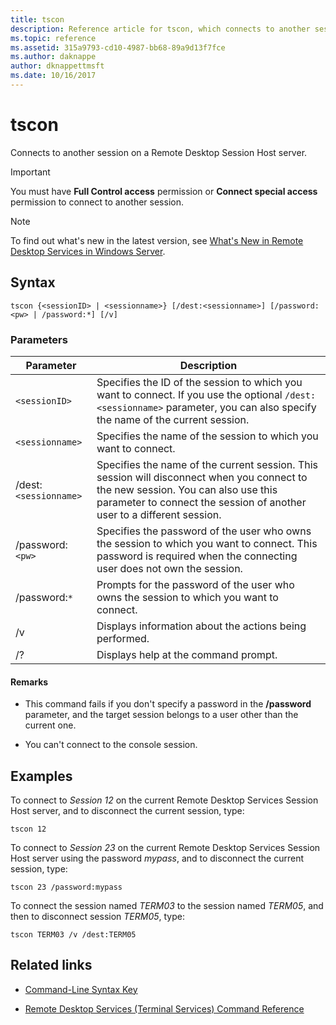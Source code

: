 ```yaml
---
title: tscon
description: Reference article for tscon, which connects to another session on a Remote Desktop Session Host server.
ms.topic: reference
ms.assetid: 315a9793-cd10-4987-bb68-89a9d13f7fce
ms.author: daknappe
author: dknappettmsft
ms.date: 10/16/2017
---
```

# tscon



Connects to another session on a Remote Desktop Session Host server.

> [!IMPORTANT]
> You must have **Full Control access** permission or **Connect special access** permission to connect to another session.

> [!NOTE]
> To find out what's new in the latest version, see [What's New in Remote Desktop Services in Windows Server](/previous-versions/windows/it-pro/windows-server-2012-r2-and-2012/dn283323(v=ws.11)).

## Syntax

```
tscon {<sessionID> | <sessionname>} [/dest:<sessionname>] [/password:<pw> | /password:*] [/v]
```

### Parameters

| Parameter | Description |
|--|--|
| `<sessionID>` | Specifies the ID of the session to which you want to connect. If you use the optional `/dest:<sessionname>` parameter, you can also specify the name of the current session. |
| `<sessionname>` | Specifies the name of the session to which you want to connect. |
| /dest:`<sessionname>` | Specifies the name of the current session. This session will disconnect when you connect to the new session. You can also use this parameter to connect the session of another user to a different session. |
| /password:`<pw>` | Specifies the password of the user who owns the session to which you want to connect. This password is required when the connecting user does not own the session. |
| /password:`*` | Prompts for the password of the user who owns the session to which you want to connect. |
| /v | Displays information about the actions being performed. |
| /? | Displays help at the command prompt. |

#### Remarks

- This command fails if you don't specify a password in the **/password** parameter, and the target session belongs to a user other than the current one.

- You can't connect to the console session.

## Examples

To connect to *Session 12* on the current Remote Desktop Services Session Host server, and to disconnect the current session, type:

```
tscon 12
```

To connect to *Session 23* on the current Remote Desktop Services Session Host server using the password *mypass*, and to disconnect the current session, type:

```
tscon 23 /password:mypass
```

To connect the session named *TERM03* to the session named *TERM05*, and then to disconnect session *TERM05*, type:

```
tscon TERM03 /v /dest:TERM05
```

## Related links

- [Command-Line Syntax Key](command-line-syntax-key.md)

- [Remote Desktop Services (Terminal Services) Command Reference](remote-desktop-services-terminal-services-command-reference.md)
